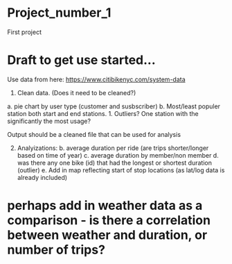 # Project_number_1
First project


# Draft to get use started...
Use data from here:
https://www.citibikenyc.com/system-data

1. Clean data. (Does it need to be cleaned?)

a. pie chart by user type (customer and susbscriber)
b. Most/least populer station both start and end stations.
    1. Outliers?  One station with the significantly the most usage?

Output should be a cleaned file that can be used for analysis

2. Analyizations:
b. average duration per ride (are trips shorter/longer based on time of year)
c. average duration by member/non member
d. was there any one bike (id) that had the longest or shortest duration (outlier)
e. Add in map reflecting start of stop locations (as lat/log data is already included)

 # perhaps add in weather data as a comparison - is there a correlation between weather and duration, or number of trips?
